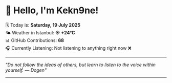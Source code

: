 # 👋 Hello, I'm Kekn9ne!

🗓️ Today is: **Saturday, 19 July 2025**  
🌤️ Weather in Istanbul: **☀️   +24°C**  
📊 GitHub Contributions: **68**  
🎧 Currently Listening: Not listening to anything right now ❌

---

_"Do not follow the ideas of others, but learn to listen to the voice within yourself. — *Dogen*"_

---
